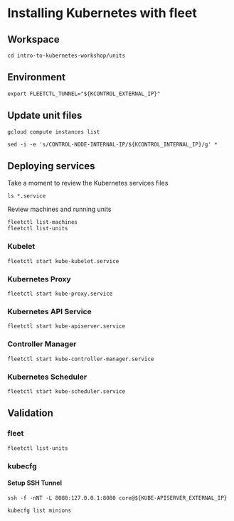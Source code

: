 # Installing Kubernetes with fleet

## Workspace

```
cd intro-to-kubernetes-workshop/units
```

## Environment

```
export FLEETCTL_TUNNEL="${KCONTROL_EXTERNAL_IP}"
```

## Update unit files

```
gcloud compute instances list
```

```
sed -i -e 's/CONTROL-NODE-INTERNAL-IP/${KCONTROL_INTERNAL_IP}/g' *
```

## Deploying services

Take a moment to review the Kubernetes services files

```
ls *.service
```

Review machines and running units

```
fleetctl list-machines
fleetctl list-units
```

### Kubelet

```
fleetctl start kube-kubelet.service 
```

### Kubernetes Proxy

```
fleetctl start kube-proxy.service
```

### Kubernetes API Service

```
fleetctl start kube-apiserver.service
```

### Controller Manager

```
fleetctl start kube-controller-manager.service
```

### Kubernetes Scheduler

```
fleetctl start kube-scheduler.service
```

## Validation

### fleet

```
fleetctl list-units
```

### kubecfg 

#### Setup SSH Tunnel

```
ssh -f -nNT -L 8080:127.0.0.1:8080 core@${KUBE-APISERVER_EXTERNAL_IP}
```

```
kubecfg list minions
```
